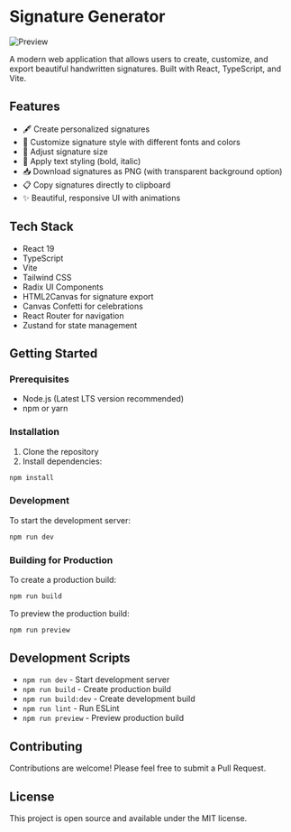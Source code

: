 # Signature Generator

![Preview](https://iili.io/3Hi4Sj9.png)

A modern web application that allows users to create, customize, and export beautiful handwritten signatures. Built with React, TypeScript, and Vite.

## Features

- 🖋️ Create personalized signatures
- 🎨 Customize signature style with different fonts and colors
- 📏 Adjust signature size
- 💫 Apply text styling (bold, italic)
- 📥 Download signatures as PNG (with transparent background option)
- 📋 Copy signatures directly to clipboard
- ✨ Beautiful, responsive UI with animations

## Tech Stack

- React 19
- TypeScript
- Vite
- Tailwind CSS
- Radix UI Components
- HTML2Canvas for signature export
- Canvas Confetti for celebrations
- React Router for navigation
- Zustand for state management

## Getting Started

### Prerequisites

- Node.js (Latest LTS version recommended)
- npm or yarn

### Installation

1. Clone the repository
2. Install dependencies:

```bash
npm install
```

### Development

To start the development server:

```bash
npm run dev
```

### Building for Production

To create a production build:

```bash
npm run build
```

To preview the production build:

```bash
npm run preview
```

## Development Scripts

- `npm run dev` - Start development server
- `npm run build` - Create production build
- `npm run build:dev` - Create development build
- `npm run lint` - Run ESLint
- `npm run preview` - Preview production build

## Contributing

Contributions are welcome! Please feel free to submit a Pull Request.

## License

This project is open source and available under the MIT license.
